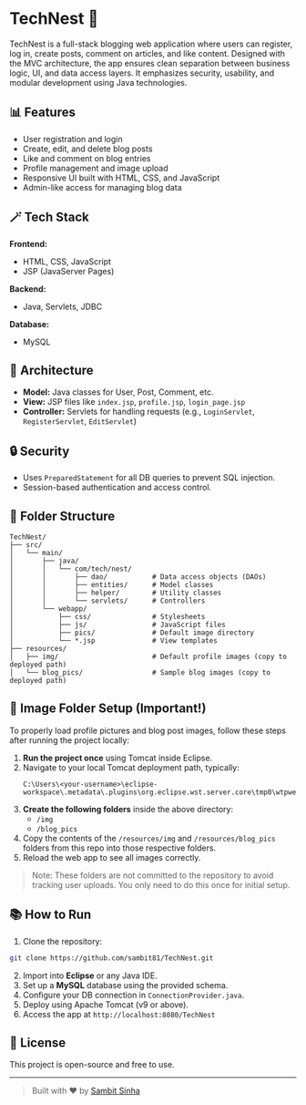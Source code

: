 # TechNest 🌟

TechNest is a full-stack blogging web application where users can register, log in, create posts, comment on articles, and like content. Designed with the MVC architecture, the app ensures clean separation between business logic, UI, and data access layers. It emphasizes security, usability, and modular development using Java technologies.

## 📊 Features

- User registration and login
- Create, edit, and delete blog posts
- Like and comment on blog entries
- Profile management and image upload
- Responsive UI built with HTML, CSS, and JavaScript
- Admin-like access for managing blog data

## 🪄 Tech Stack

**Frontend:**

- HTML, CSS, JavaScript
- JSP (JavaServer Pages)

**Backend:**

- Java, Servlets, JDBC

**Database:**

- MySQL

## 🚀 Architecture

- **Model:** Java classes for User, Post, Comment, etc.
- **View:** JSP files like `index.jsp`, `profile.jsp`, `login_page.jsp`
- **Controller:** Servlets for handling requests (e.g., `LoginServlet`, `RegisterServlet`, `EditServlet`)

## 🔒 Security

- Uses `PreparedStatement` for all DB queries to prevent SQL injection.
- Session-based authentication and access control.

## 📁 Folder Structure

```
TechNest/
├── src/
│   └── main/
│       ├── java/
│       │   └── com/tech/nest/
│       │       ├── dao/           # Data access objects (DAOs)
│       │       ├── entities/      # Model classes
│       │       ├── helper/        # Utility classes
│       │       └── servlets/      # Controllers
│       └── webapp/
│           ├── css/               # Stylesheets
│           ├── js/                # JavaScript files
│           ├── pics/              # Default image directory
│           └── *.jsp              # View templates
├── resources/
│   ├── img/                       # Default profile images (copy to deployed path)
│   └── blog_pics/                 # Sample blog images (copy to deployed path)
```

## 📖 Image Folder Setup (Important!)

To properly load profile pictures and blog post images, follow these steps after running the project locally:

1. **Run the project once** using Tomcat inside Eclipse.
2. Navigate to your local Tomcat deployment path, typically:
   ```
   C:\Users\<your-username>\eclipse-workspace\.metadata\.plugins\org.eclipse.wst.server.core\tmp0\wtpwebapps\TechNest
   ```
3. **Create the following folders** inside the above directory:
   - `/img`
   - `/blog_pics`
4. Copy the contents of the `/resources/img` and `/resources/blog_pics` folders from this repo into those respective folders.
5. Reload the web app to see all images correctly.

> Note: These folders are not committed to the repository to avoid tracking user uploads. You only need to do this once for initial setup.

## 📚 How to Run

1. Clone the repository:

```bash
git clone https://github.com/sambit81/TechNest.git
```

2. Import into **Eclipse** or any Java IDE.
3. Set up a **MySQL** database using the provided schema.
4. Configure your DB connection in `ConnectionProvider.java`.
5. Deploy using Apache Tomcat (v9 or above).
6. Access the app at `http://localhost:8080/TechNest`

## 📓 License

This project is open-source and free to use.

---

> Built with ❤️ by [Sambit Sinha](https://github.com/sambit81)
